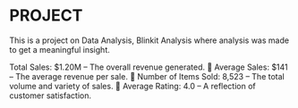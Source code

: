 # PROJECT
This is a project on Data Analysis, Blinkit Analysis where analysis was made to get a meaningful insight.


Total Sales: $1.20M – The overall revenue generated.
 🔹 Average Sales: $141 – The average revenue per sale.
 🔹 Number of Items Sold: 8,523 – The total volume and variety of sales.
 🔹 Average Rating: 4.0 – A reflection of customer satisfaction.
